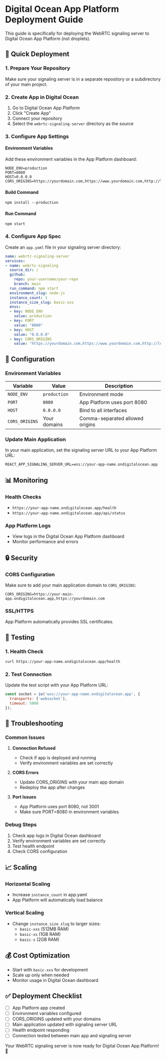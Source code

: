 # Digital Ocean App Platform Deployment Guide

This guide is specifically for deploying the WebRTC signaling server to Digital Ocean App Platform (not droplets).

## 🚀 Quick Deployment

### 1. Prepare Your Repository

Make sure your signaling server is in a separate repository or a subdirectory of your main project.

### 2. Create App in Digital Ocean

1. Go to Digital Ocean App Platform
2. Click "Create App"
3. Connect your repository
4. Select the `webrtc-signaling-server` directory as the source

### 3. Configure App Settings

#### Environment Variables
Add these environment variables in the App Platform dashboard:

```
NODE_ENV=production
PORT=8080
HOST=0.0.0.0
CORS_ORIGINS=https://yourdomain.com,https://www.yourdomain.com,http://localhost:3000,http://localhost:5173
```

#### Build Command
```
npm install --production
```

#### Run Command
```
npm start
```

### 4. Configure App Spec

Create an `app.yaml` file in your signaling server directory:

```yaml
name: webrtc-signaling-server
services:
- name: webrtc-signaling
  source_dir: /
  github:
    repo: your-username/your-repo
    branch: main
  run_command: npm start
  environment_slug: node-js
  instance_count: 1
  instance_size_slug: basic-xxs
  envs:
  - key: NODE_ENV
    value: production
  - key: PORT
    value: "8080"
  - key: HOST
    value: "0.0.0.0"
  - key: CORS_ORIGINS
    value: "https://yourdomain.com,https://www.yourdomain.com,http://localhost:3000,http://localhost:5173"
```

## 🔧 Configuration

### Environment Variables

| Variable | Value | Description |
|----------|-------|-------------|
| `NODE_ENV` | `production` | Environment mode |
| `PORT` | `8080` | App Platform uses port 8080 |
| `HOST` | `0.0.0.0` | Bind to all interfaces |
| `CORS_ORIGINS` | Your domains | Comma-separated allowed origins |

### Update Main Application

In your main application, set the signaling server URL to your App Platform URL:

```env
REACT_APP_SIGNALING_SERVER_URL=wss://your-app-name.ondigitalocean.app
```

## 📊 Monitoring

### Health Checks
- `https://your-app-name.ondigitalocean.app/health`
- `https://your-app-name.ondigitalocean.app/api/status`

### App Platform Logs
- View logs in the Digital Ocean App Platform dashboard
- Monitor performance and errors

## 🔒 Security

### CORS Configuration
Make sure to add your main application domain to `CORS_ORIGINS`:

```
CORS_ORIGINS=https://your-main-app.ondigitalocean.app,https://yourdomain.com
```

### SSL/HTTPS
App Platform automatically provides SSL certificates.

## 🧪 Testing

### 1. Health Check
```bash
curl https://your-app-name.ondigitalocean.app/health
```

### 2. Test Connection
Update the test script with your App Platform URL:

```javascript
const socket = io('wss://your-app-name.ondigitalocean.app', {
  transports: ['websocket'],
  timeout: 5000
});
```

## 🔧 Troubleshooting

### Common Issues

1. **Connection Refused**
   - Check if app is deployed and running
   - Verify environment variables are set correctly

2. **CORS Errors**
   - Update CORS_ORIGINS with your main app domain
   - Redeploy the app after changes

3. **Port Issues**
   - App Platform uses port 8080, not 3001
   - Make sure PORT=8080 in environment variables

### Debug Steps

1. Check app logs in Digital Ocean dashboard
2. Verify environment variables are set correctly
3. Test health endpoint
4. Check CORS configuration

## 📈 Scaling

### Horizontal Scaling
- Increase `instance_count` in app.yaml
- App Platform will automatically load balance

### Vertical Scaling
- Change `instance_size_slug` to larger sizes:
  - `basic-xxs` (512MB RAM)
  - `basic-xs` (1GB RAM)
  - `basic-s` (2GB RAM)

## 💰 Cost Optimization

- Start with `basic-xxs` for development
- Scale up only when needed
- Monitor usage in Digital Ocean dashboard

## ✅ Deployment Checklist

- [ ] App Platform app created
- [ ] Environment variables configured
- [ ] CORS_ORIGINS updated with your domains
- [ ] Main application updated with signaling server URL
- [ ] Health endpoint responding
- [ ] Connection tested between main app and signaling server

Your WebRTC signaling server is now ready for Digital Ocean App Platform! 🎉 